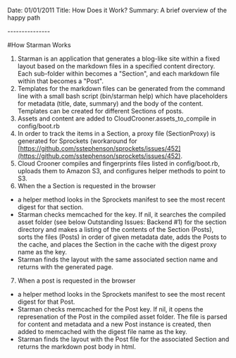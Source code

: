 Date: 01/01/2011 
Title: How Does it Work? 
Summary: A brief overview of the happy path 

*-----*-----*-----*

#How Starman Works

1. Starman is an application that generates a blog-like site within a fixed layout based on the markdown files in a specified content directory. Each sub-folder within becomes a "Section", and each markdown file within that becomes a "Post". 
2. Templates for the markdown files can be generated from the command line with a small bash script (bin/starman help) which have placeholders for metadata (title, date, summary) and the body of the content. Templates can be created for different Sections of posts.
3. Assets and content are added to CloudCrooner.assets\_to\_compile in config/boot.rb 
4. In order to track the items in a Section, a proxy file (SectionProxy) is generated for Sprockets (workaround for [https://github.com/sstephenson/sprockets/issues/452](https://github.com/sstephenson/sprockets/issues/452). 
5. Cloud Crooner compiles and fingerprints files listed in config/boot.rb, uploads them to Amazon S3, and configures helper methods to point to S3. 
6. When the a Section is requested in the browser
  * a helper method looks in the Sprockets manifest to see the most recent digest for that section.
  * Starman checks memcached for the key. If nil, it searches the compiled asset folder (see below Outstanding Issues: Backend #1) for the section directory and makes a listing of the contents of the Section (Posts), sorts the files (Posts) in order of given metadata date, adds the Posts to the cache, and places the Section in the cache with the digest proxy name as the key.
  * Starman finds the layout with the same associated section name and returns with the generated page.
7. When a post is requested in the browser
  * a helper method looks in the Sprockets manifest to see the most recent digest for that Post.
  * Starman checks memcached for the Post key. If nil, it opens the represenation of the Post in the compiled asset folder. The file is parsed for content and metadata and a new Post instance is created, then added to memcached with the digest file name as the key. 
  * Starman finds the layout with the Post file for the associated Section and returns the markdown post body in html. 
